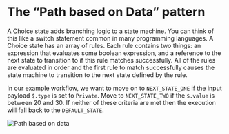 # The “Path based on Data” pattern
A Choice state adds branching logic to a state machine. You can think of this like a switch statement common in many programming languages. A Choice state has an array of rules. Each rule contains two things: an expression that evaluates some boolean expression, and a reference to the next state to transition to if this rule matches successfully. All of the rules are evaluated in order and the first rule to match successfully causes the state machine to transition to the next state defined by the rule.

In our example workflow, we want to move on to `NEXT_STATE_ONE` if the input payload `$.type` is set to `Private`. Move to `NEXT_STATE_TWO` if the `$.value` is between 20 and 30. If neither of these criteria are met then the execution will fall back to the `DEFAULT_STATE`.

![Path based on data](https://serverlessland.com/assets/images/workflows/branch-on-data.png)